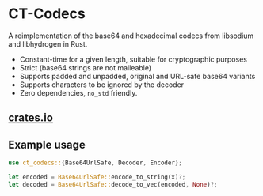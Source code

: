 # CT-Codecs

A reimplementation of the base64 and hexadecimal codecs from libsodium and libhydrogen in Rust.

- Constant-time for a given length, suitable for cryptographic purposes
- Strict (base64 strings are not malleable)
- Supports padded and unpadded, original and URL-safe base64 variants
- Supports characters to be ignored by the decoder
- Zero dependencies, `no_std` friendly.

## [crates.io](https://crates.io/crates/ct-codecs)

## Example usage

```rust
use ct_codecs::{Base64UrlSafe, Decoder, Encoder};

let encoded = Base64UrlSafe::encode_to_string(x)?;
let decoded = Base64UrlSafe::decode_to_vec(encoded, None)?;
```

